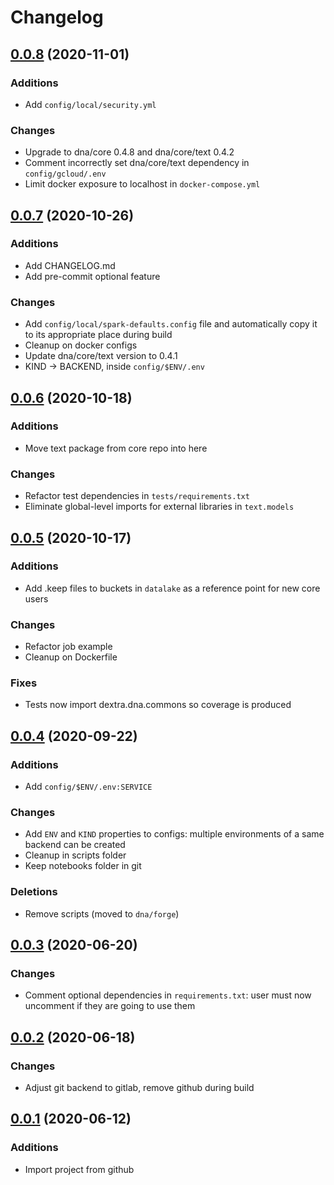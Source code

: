 # Changelog

## [0.0.8](https://gitlab.dextra.com.br/dna/commons/tags/0.0.8) (2020-11-01)
### Additions
* Add `config/local/security.yml`

### Changes
* Upgrade to dna/core 0.4.8 and dna/core/text 0.4.2
* Comment incorrectly set dna/core/text dependency in `config/gcloud/.env`
* Limit docker exposure to localhost in `docker-compose.yml`

## [0.0.7](https://gitlab.dextra.com.br/dna/commons/tags/0.0.7) (2020-10-26)
### Additions
* Add CHANGELOG.md
* Add pre-commit optional feature

### Changes
* Add `config/local/spark-defaults.config` file and automatically copy it
  to its appropriate place during build
* Cleanup on docker configs
* Update dna/core/text version to 0.4.1
* KIND → BACKEND, inside `config/$ENV/.env`

## [0.0.6](https://gitlab.dextra.com.br/dna/commons/tags/0.0.6) (2020-10-18)
### Additions
* Move text package from core repo into here

### Changes
* Refactor test dependencies in `tests/requirements.txt`
* Eliminate global-level imports for external libraries in `text.models`

## [0.0.5](https://gitlab.dextra.com.br/dna/commons/tags/0.0.5) (2020-10-17)
### Additions
* Add .keep files to buckets in `datalake` as a reference
  point for new core users

### Changes
* Refactor job example
* Cleanup on Dockerfile

### Fixes
* Tests now import dextra.dna.commons so coverage is produced

## [0.0.4](https://gitlab.dextra.com.br/dna/commons/tags/0.0.4) (2020-09-22)
### Additions
* Add `config/$ENV/.env:SERVICE`

### Changes
* Add `ENV` and `KIND` properties to configs:
  multiple environments of a same backend can be created
* Cleanup in scripts folder
* Keep notebooks folder in git

### Deletions
* Remove scripts (moved to `dna/forge`)

## [0.0.3](https://gitlab.dextra.com.br/dna/commons/tags/0.0.3) (2020-06-20)
### Changes
* Comment optional dependencies in `requirements.txt`: user must now uncomment
  if they are going to use them

## [0.0.2](https://gitlab.dextra.com.br/dna/commons/tags/0.0.2) (2020-06-18)
### Changes
* Adjust git backend to gitlab, remove github during build

## [0.0.1](https://gitlab.dextra.com.br/dna/commons/tags/0.0.1) (2020-06-12)
### Additions
* Import project from github
